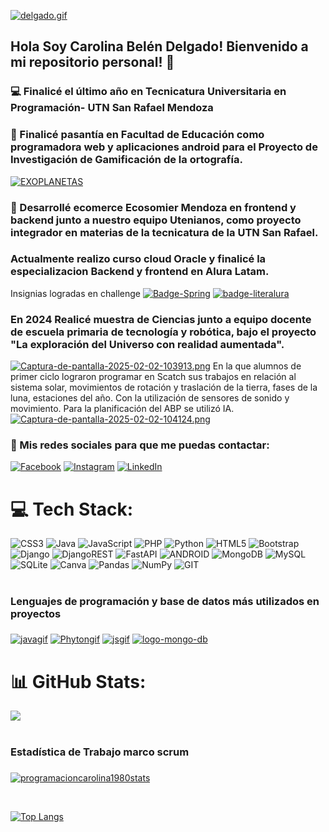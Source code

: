 [![delgado.gif](https://i.postimg.cc/pTJXQvFv/delgado.gif)](https://postimg.cc/tZ7jyLkv)
## Hola Soy Carolina Belén Delgado! Bienvenido a mi repositorio personal! 👋
### 💻 Finalicé el último año en Tecnicatura Universitaria en Programación- UTN San Rafael Mendoza
### 📲 Finalicé pasantía en Facultad de Educación como programadora web y aplicaciones android para el Proyecto de Investigación de Gamificación de la ortografía.
<a href="https://postimg.cc/BjFnfRpc" target="_blank"><img src="https://i.postimg.cc/BjFnfRpc/EXOPLANETAS.gif" alt="EXOPLANETAS"/></a>
### 🛒  Desarrollé ecomerce Ecosomier Mendoza en frontend y backend junto a nuestro equipo Utenianos, como proyecto integrador en materias de la tecnicatura de la UTN San Rafael. 
### Actualmente realizo curso cloud Oracle y finalicé la especializacion Backend y frontend  en Alura Latam.
Insignias logradas en challenge 
<a href='https://postimg.cc/G8RtmmVZ' target='_blank'><img src='https://i.postimg.cc/G8RtmmVZ/Badge-Spring.png' border='0' alt='Badge-Spring'/></a>
<a href='https://postimg.cc/mzSDzGGh' target='_blank'><img src='https://i.postimg.cc/mzSDzGGh/badge-literalura.png' border='0' alt='badge-literalura'/></a>
### En 2024 Realicé muestra de Ciencias junto a equipo docente de escuela primaria de tecnología y robótica, bajo el proyecto "La exploración del Universo con realidad aumentada". 
[![Captura-de-pantalla-2025-02-02-103913.png](https://i.postimg.cc/ncc1xmvn/Captura-de-pantalla-2025-02-02-103913.png)](https://postimg.cc/5jTzq67r)
En la que alumnos de primer ciclo lograron programar en Scatch sus trabajos en relación al sistema solar, movimientos de rotación y traslación de la tierra, fases de la luna, estaciones del año. Con la utilización de sensores de sonido y movimiento. Para la planificación del ABP se utilizó IA.
[![Captura-de-pantalla-2025-02-02-104124.png](https://i.postimg.cc/qMbxv7Ly/Captura-de-pantalla-2025-02-02-104124.png)](https://postimg.cc/4mc98sjx)
### 💌 Mis redes sociales para que me puedas contactar:


[![Facebook](https://img.shields.io/badge/Facebook-%231877F2.svg?logo=Facebook&logoColor=white)](https://facebook.com/https://www.facebook.com/profile.php?id=100091659614709&mibextid=ZbWKwL) 
[![Instagram](https://img.shields.io/badge/Instagram-%23E4405F.svg?logo=Instagram&logoColor=white)](https://instagram.com/carolina-disenos) 
[![LinkedIn](https://img.shields.io/badge/LinkedIn-%230077B5.svg?logo=linkedin&logoColor=white)](https://linkedin.com/in/https://www.linkedin.com/in/carolina-bel%C3%A9n-delgado-558843219?utm_source=share&utm_campaign=share_via&utm_content=profile&utm_medium=android_app/)

# 💻 Tech Stack:
![CSS3](https://img.shields.io/badge/css3-%231572B6.svg?style=for-the-badge&logo=css3&logoColor=white) 
![Java](https://img.shields.io/badge/java-%23ED8B00.svg?style=for-the-badge&logo=java&logoColor=white) 
![JavaScript](https://img.shields.io/badge/javascript-%23323330.svg?style=for-the-badge&logo=javascript&logoColor=%23F7DF1E) 
![PHP](https://img.shields.io/badge/php-%23777BB4.svg?style=for-the-badge&logo=php&logoColor=white) 
![Python](https://img.shields.io/badge/python-3670A0?style=for-the-badge&logo=python&logoColor=ffdd54) 
![HTML5](https://img.shields.io/badge/html5-%23E34F26.svg?style=for-the-badge&logo=html5&logoColor=white) 
![Bootstrap](https://img.shields.io/badge/bootstrap-%23563D7C.svg?style=for-the-badge&logo=bootstrap&logoColor=white) 
![Django](https://img.shields.io/badge/django-%23092E20.svg?style=for-the-badge&logo=django&logoColor=white) 
![DjangoREST](https://img.shields.io/badge/DJANGO-REST-ff1709?style=for-the-badge&logo=django&logoColor=white&color=ff1709&labelColor=gray) 
![FastAPI](https://img.shields.io/badge/FastAPI-005571?style=for-the-badge&logo=fastapi) 
![ANDROID](https://img.shields.io/badge/android-%2320232a.svg?style=for-the-badge&logo=android&logoColor=%a4c639)
![MongoDB](https://img.shields.io/badge/MongoDB-%234ea94b.svg?style=for-the-badge&logo=mongodb&logoColor=white) ![MySQL](https://img.shields.io/badge/mysql-%2300f.svg?style=for-the-badge&logo=mysql&logoColor=white)
![SQLite](https://img.shields.io/badge/sqlite-%2307405e.svg?style=for-the-badge&logo=sqlite&logoColor=white) 
![Canva](https://img.shields.io/badge/Canva-%2300C4CC.svg?style=for-the-badge&logo=Canva&logoColor=white) ![Pandas](https://img.shields.io/badge/pandas-%23150458.svg?style=for-the-badge&logo=pandas&logoColor=white) 
![NumPy](https://img.shields.io/badge/numpy-%23013243.svg?style=for-the-badge&logo=numpy&logoColor=white) 
![GIT](https://img.shields.io/badge/Git-fc6d26?style=for-the-badge&logo=git&logoColor=white)
# <h3> Lenguajes de programación y base de datos más utilizados en proyectos <h3>
<a href="https://postimg.cc/ppWppbvv" target="_blank"><img src="https://i.postimg.cc/ppWppbvv/javagif.gif" alt="javagif"/></a>
<a href="https://postimg.cc/kBVGwN5T" target="_blank"><img src="https://i.postimg.cc/kBVGwN5T/Phytongif.gif" alt="Phytongif"/></a>
<a href="https://postimg.cc/9zCw6qrJ" target="_blank"><img src="https://i.postimg.cc/9zCw6qrJ/jsgif.gif" alt="jsgif"/></a>
<a href="https://postimg.cc/RJ6gP2j9" target="_blank"><img src="https://i.postimg.cc/RJ6gP2j9/logo-mongo-db.gif" alt="logo-mongo-db"/></a>
</br>
# 📊 GitHub Stats:

![](https://github-readme-streak-stats.herokuapp.com/?user=programacioncarolina1980&theme=dracula&hide_border=false)<br/>


# <h3> Estadística de Trabajo marco scrum <h3>

[![programacioncarolina1980stats](https://github-readme-stats.vercel.app/api?username=programacioncarolina1980)](https://github.com/programacioncarolina1980/github-readme-stats)

</br>









[![Top Langs](https://github-readme-stats.vercel.app/api/top-langs/?username=programacioncarolina1980&layout=compact&text_color=daf7dc&bg_color=151515)](https://github.com/programacioncarolina1980/github-readme-stats)

